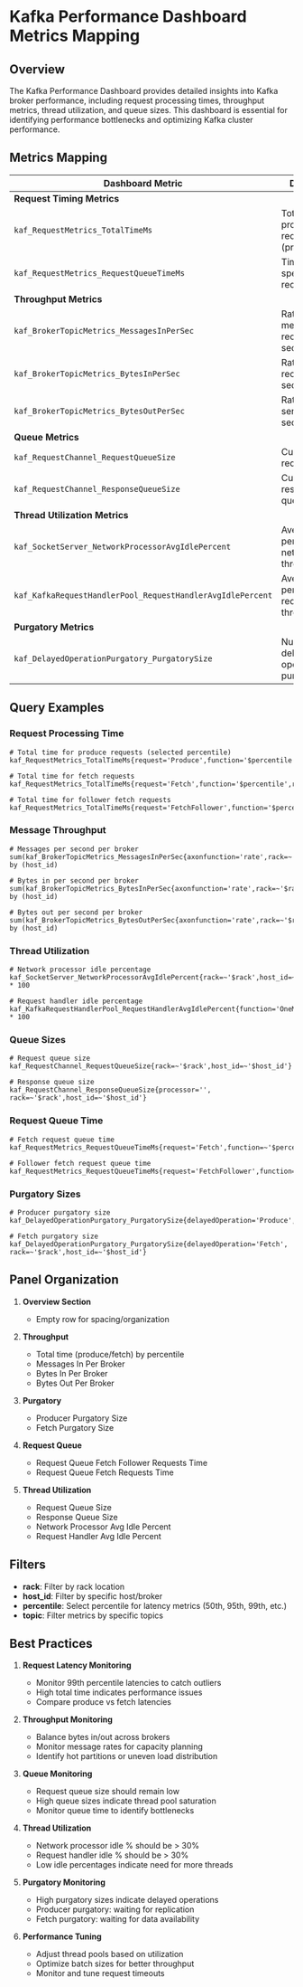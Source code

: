 # Kafka Performance Dashboard Metrics Mapping

## Overview

The Kafka Performance Dashboard provides detailed insights into Kafka broker performance, including request processing times, throughput metrics, thread utilization, and queue sizes. This dashboard is essential for identifying performance bottlenecks and optimizing Kafka cluster performance.

## Metrics Mapping

| Dashboard Metric | Description | Attributes |
|-----------------|-----------|-------------|
| **Request Timing Metrics** |
| `kaf_RequestMetrics_TotalTimeMs` | Total time to process requests (produce/fetch) | request={Produce,Fetch,FetchFollower} |
| `kaf_RequestMetrics_RequestQueueTimeMs` | Time requests spend in request queue | request={Fetch,FetchFollower} |
| **Throughput Metrics** |
| `kaf_BrokerTopicMetrics_MessagesInPerSec` | Rate of messages received per second | topic={topic} |
| `kaf_BrokerTopicMetrics_BytesInPerSec` | Rate of bytes received per second | topic={topic} |
| `kaf_BrokerTopicMetrics_BytesOutPerSec` | Rate of bytes sent per second | topic={topic} |
| **Queue Metrics** |
| `kaf_RequestChannel_RequestQueueSize` | Current size of request queue | - |
| `kaf_RequestChannel_ResponseQueueSize` | Current size of response queue | processor={id} |
| **Thread Utilization Metrics** |
| `kaf_SocketServer_NetworkProcessorAvgIdlePercent` | Average idle percentage of network threads | - |
| `kaf_KafkaRequestHandlerPool_RequestHandlerAvgIdlePercent` | Average idle percentage of request handler threads | - |
| **Purgatory Metrics** |
| `kaf_DelayedOperationPurgatory_PurgatorySize` | Number of delayed operations in purgatory | delayedOperation={Produce,Fetch} |

## Query Examples

### Request Processing Time
```promql
# Total time for produce requests (selected percentile)
kaf_RequestMetrics_TotalTimeMs{request='Produce',function='$percentile',rack=~'$rack',host_id=~'$host_id'}

# Total time for fetch requests
kaf_RequestMetrics_TotalTimeMs{request='Fetch',function='$percentile',rack=~'$rack',host_id=~'$host_id'}

# Total time for follower fetch requests
kaf_RequestMetrics_TotalTimeMs{request='FetchFollower',function='$percentile',rack=~'$rack',host_id=~'$host_id'}
```

### Message Throughput
```promql
# Messages per second per broker
sum(kaf_BrokerTopicMetrics_MessagesInPerSec{axonfunction='rate',rack=~'$rack',host_id=~'$host_id',topic=~'$topic'}) by (host_id)

# Bytes in per second per broker
sum(kaf_BrokerTopicMetrics_BytesInPerSec{axonfunction='rate',rack=~'$rack',host_id=~'$host_id',topic=~'$topic'}) by (host_id)

# Bytes out per second per broker
sum(kaf_BrokerTopicMetrics_BytesOutPerSec{axonfunction='rate',rack=~'$rack',host_id=~'$host_id',topic=~'$topic'}) by (host_id)
```

### Thread Utilization
```promql
# Network processor idle percentage
kaf_SocketServer_NetworkProcessorAvgIdlePercent{rack=~'$rack',host_id=~'$host_id'} * 100

# Request handler idle percentage
kaf_KafkaRequestHandlerPool_RequestHandlerAvgIdlePercent{function='OneMinuteRate',rack=~'$rack',host_id=~'$host_id'} * 100
```

### Queue Sizes
```promql
# Request queue size
kaf_RequestChannel_RequestQueueSize{rack=~'$rack',host_id=~'$host_id'}

# Response queue size
kaf_RequestChannel_ResponseQueueSize{processor='', rack=~'$rack',host_id=~'$host_id'}
```

### Request Queue Time
```promql
# Fetch request queue time
kaf_RequestMetrics_RequestQueueTimeMs{request='Fetch',function=~'$percentile',rack=~'$rack',host_id=~'$host_id'}

# Follower fetch request queue time
kaf_RequestMetrics_RequestQueueTimeMs{request='FetchFollower',function=~'$percentile',rack=~'$rack',host_id=~'$host_id'}
```

### Purgatory Sizes
```promql
# Producer purgatory size
kaf_DelayedOperationPurgatory_PurgatorySize{delayedOperation='Produce',rack=~'$rack',host_id=~'$host_id'}

# Fetch purgatory size
kaf_DelayedOperationPurgatory_PurgatorySize{delayedOperation='Fetch', rack=~'$rack',host_id=~'$host_id'}
```

## Panel Organization

1. **Overview Section**
   - Empty row for spacing/organization

2. **Throughput**
   - Total time (produce/fetch) by percentile
   - Messages In Per Broker
   - Bytes In Per Broker
   - Bytes Out Per Broker

3. **Purgatory**
   - Producer Purgatory Size
   - Fetch Purgatory Size

4. **Request Queue**
   - Request Queue Fetch Follower Requests Time
   - Request Queue Fetch Requests Time

5. **Thread Utilization**
   - Request Queue Size
   - Response Queue Size
   - Network Processor Avg Idle Percent
   - Request Handler Avg Idle Percent

## Filters

- **rack**: Filter by rack location
- **host_id**: Filter by specific host/broker
- **percentile**: Select percentile for latency metrics (50th, 95th, 99th, etc.)
- **topic**: Filter metrics by specific topics

## Best Practices

1. **Request Latency Monitoring**
   - Monitor 99th percentile latencies to catch outliers
   - High total time indicates performance issues
   - Compare produce vs fetch latencies

2. **Throughput Monitoring**
   - Balance bytes in/out across brokers
   - Monitor message rates for capacity planning
   - Identify hot partitions or uneven load distribution

3. **Queue Monitoring**
   - Request queue size should remain low
   - High queue sizes indicate thread pool saturation
   - Monitor queue time to identify bottlenecks

4. **Thread Utilization**
   - Network processor idle % should be > 30%
   - Request handler idle % should be > 30%  
   - Low idle percentages indicate need for more threads

5. **Purgatory Monitoring**
   - High purgatory sizes indicate delayed operations
   - Producer purgatory: waiting for replication
   - Fetch purgatory: waiting for data availability

6. **Performance Tuning**
   - Adjust thread pools based on utilization
   - Optimize batch sizes for better throughput
   - Monitor and tune request timeouts